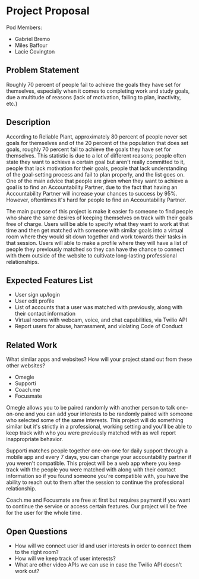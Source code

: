 # Project Proposal

Pod Members: 

  - Gabriel Bremo
  - Miles Baffour
  - Lacie Covington

## Problem Statement

Roughly 70 percent of people fail to achieve the goals they have set for themselves, especially when it comes to completing work and study goals, due a multitude of reasons (lack of motivation, failing to plan, inactivity, etc.)

## Description

According to Reliable Plant, approximately 80 percent of people never set goals for themselves and of the 20 percent of the population that does set goals, roughly 70 percent fail to achieve the goals they have set for themselves. This statistic is due to a lot of different reasons; people often state they want to achieve a certain goal but aren't really committed to it, people that lack motivation for their goals, people that lack understanding of the goal-setting process and fail to plan properly, and the list goes on. One of the main advice that people are given when they want to achieve a goal is to find an Accountability Partner, due to the fact that having an Accountability Partner will increase your chances to success by 95%. However, oftentimes it's hard for people to find an Accountability Partner.

The main purpose of this project is make it easier fo someone to find people who share the same desires of keeping themselves on track with their goals free of charge. Users will be able to specify what they want to work at that time and then get matched with someone with similar goals into a virtual room where they would sit down together and work towards their tasks in that session. Users will able to make a profile where they will have a list of people they previously matched so they can have the chance to connect with them outside of the website to cultivate long-lasting professional relationships.

## Expected Features List

- User sign up/login
- User edit profile
- List of accounts that a user was matched with previously, along with their contact information
- Virtual rooms with webcam, voice, and chat capabilities, via Twilio API
- Report users for abuse, harrassment, and violating Code of Conduct

## Related Work

What similar apps and websites? How will your project stand out from these other websites?

- Omegle
- Supporti
- Coach.me
- Focusmate

Omegle allows you to be paired randomly with another person to talk one-on-one and you can add your interests to be randomly paired with someone who selected some of the same interests. This project will do something similar but it's strictly in a professional, working setting and you'll be able to keep track with who you were previously matched with as well report inappropriate behavior.

Supporti matches people together one-on-one for daily support through a mobile app and every 7 days, you can change your accountability partner if you weren't compatible. This project will be a web app where you keep track with the people you were matched with along with their contact information so if you found someone you're compatible with, you have the ability to reach out to them after the session to continue the professional relationship.

Coach.me and Focusmate are free at first but requires payment if you want to continue the service or access certain features. Our project will be free for the user for the whole time.

## Open Questions

- How will we connect user id and user interests in order to connect them to the right room?
- How will we keep track of user interests?
- What are other video APIs we can use in case the Twilio API doesn't work out?
